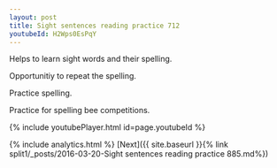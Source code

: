 ```yaml
---
layout: post
title: Sight sentences reading practice 712
youtubeId: H2Wps0EsPqY
---
```

 
 
Helps to learn sight words and their spelling.

Opportunitiy to repeat the spelling. 

Practice spelling. 
 
Practice for spelling bee competitions. 
 
{% include youtubePlayer.html id=page.youtubeId %}
 
 
{% include analytics.html %} 
[Next]({{ site.baseurl }}{% link  split1/_posts/2016-03-20-Sight sentences reading practice 885.md%})
 

